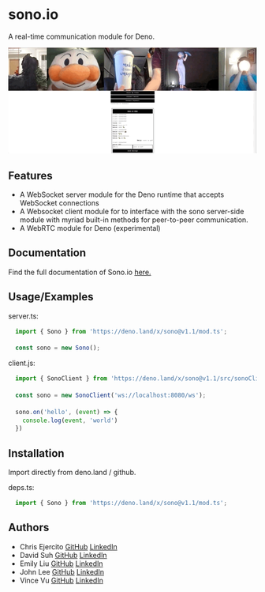 
# sono.io

A real-time communication module for Deno.

![](demogif.gif)

## Features

- A WebSocket server module for the Deno runtime that accepts WebSocket connections
- A Websocket client module for to interface with the sono server-side module with myriad built-in methods for peer-to-peer communication.
- A WebRTC module for Deno (experimental)

## Documentation
Find the full documentation of Sono.io [here.](http://sono.land)

## Usage/Examples

server.ts:
```typescript
  import { Sono } from 'https://deno.land/x/sono@v1.1/mod.ts';

  const sono = new Sono();
```

client.js:
```javascript
  import { SonoClient } from 'https://deno.land/x/sono@v1.1/src/sonoClient.js';

  const sono = new SonoClient('ws://localhost:8080/ws');

  sono.on('hello', (event) => {
    console.log(event, 'world')
  })
```

  ## Installation

Import directly from deno.land / github.

deps.ts:
```typescript
  import { Sono } from 'https://deno.land/x/sono@v1.1/mod.ts';
```


## Authors

- Chris Ejercito [GitHub](https://github.com/chris-paul-ejercito) [LinkedIn](https://www.linkedin.com/in/christian-paul-ejercito/)
- David Suh [GitHub](https://github.com/DavidJinSuh90) [LinkedIn](https://www.linkedin.com/in/DavidJinSuh/)
- Emily Liu [GitHub](https://github.com/a-creation) [LinkedIn](https://www.linkedin.com/in/eliu00/)
- John Lee [GitHub](https://github.com/JohnL64) [LinkedIn](https://www.linkedin.com/in/john-lee-294a38211/)
- Vince Vu [GitHub](https://github.com/vin-vu) [LinkedIn](https://www.linkedin.com/in/vince-vu-64425b1ba/)
